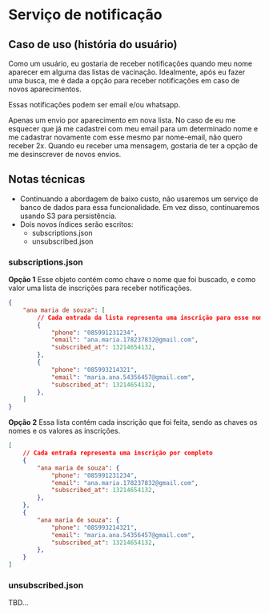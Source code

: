 # Serviço de notificação

## Caso de uso (história do usuário)
Como um usuário, eu gostaria de receber notificações quando meu nome aparecer em alguma das listas de vacinação.
Idealmente, após eu fazer uma busca, me é dada a opção para receber notificações em caso de novos aparecimentos.

Essas notificações podem ser email e/ou whatsapp.

Apenas um envio por aparecimento em nova lista. No caso de eu me esquecer que já me cadastrei com meu email para um determinado nome e me cadastrar novamente com esse mesmo par nome-email, não quero receber 2x.
Quando eu receber uma mensagem, gostaria de ter a opção de me desinscrever de novos envios.

## Notas técnicas
- Continuando a abordagem de baixo custo, não usaremos um serviço de banco de dados para essa funcionalidade. Em vez disso, continuaremos usando S3 para persistência.
- Dois novos índices serão escritos:
    - subscriptions.json
    - unsubscribed.json

### subscriptions.json
**Opção 1**
Esse objeto contém como chave o nome que foi buscado,
e como valor uma lista de inscrições para receber notificações.
```json
{
    "ana maria de souza": [
        // Cada entrada da lista representa uma inscrição para esse nome
        {
            "phone": "085991231234",
            "email": "ana.maria.178237832@gmail.com",
            "subscribed_at": 13214654132,
        },
        {
            "phone": "085993214321",
            "email": "maria.ana.54356457@gmail.com",
            "subscribed_at": 13214654132,
        },
    ]
}
```

**Opção 2**
Essa lista contém cada inscrição que foi feita,
sendo as chaves os nomes e os valores as inscrições.
```json
[
    // Cada entrada representa uma inscrição por completo
    {
        "ana maria de souza": {
            "phone": "085991231234",
            "email": "ana.maria.178237832@gmail.com",
            "subscribed_at": 13214654132,
        },
    },
    {
        "ana maria de souza": {
            "phone": "085993214321",
            "email": "maria.ana.54356457@gmail.com",
            "subscribed_at": 13214654132,
        },
    }
]
```

### unsubscribed.json
TBD...
